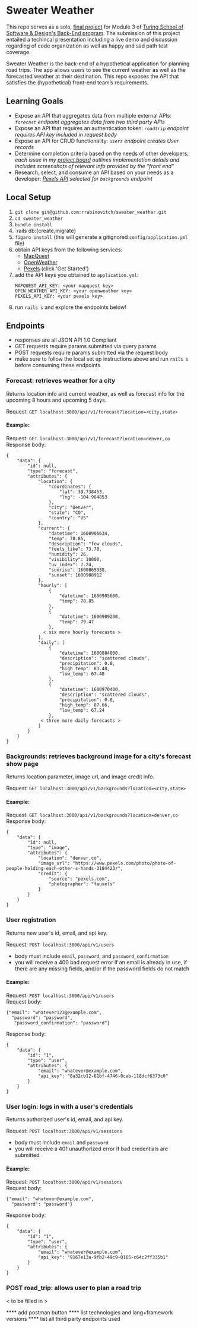 # Sweater Weather

This repo serves as a solo, [final project](https://backend.turing.io/module3/projects/sweater_weather/) for Module 3 of [Turing School of Software & Design's Back-End program](https://backend.turing.io/). The submission of this project entailed a techincal presentation including a live demo and discussion regarding of code organization as well as happy and sad path test coverage.  

Sweater Weather is the back-end of a hypothetical application for planning road trips. The app allows users to see the current weather as well as the forecasted weather at their destination. This repo exposes the API that satisfies the (hypothetical) front-end team’s requirements.

## Learning Goals
* Expose an API that aggregates data from multiple external APIs: _`forecast` endpoint aggregates data from two third party APIs_
* Expose an API that requires an authentication token: _`roadtrip` endpoint requires API key included in request body_
* Expose an API for CRUD functionality: _`users` endpoint creates User records_
* Determine completion criteria based on the needs of other developers: _each issue in my [project board](https://github.com/rrabinovitch/sweater_weather/projects/1?fullscreen=true) outlines implementation details and includes screenshots of relevant info provided by the "front end"_
* Research, select, and consume an API based on your needs as a developer: _[Pexels API](https://www.pexels.com/api/?locale=en-US) selected for `backgrounds` endpoint_

## Local Setup
1. `git clone git@github.com:rrabinovitch/sweater_weather.git`
2. `cd sweater_weather`
3. `bundle install`
4. `rails db:{create,migrate}
5. `figaro install` (this will generate a gitignored `config/application.yml` file)
6. obtain API keys from the following services:
    * [MapQuest](https://developer.mapquest.com/plan_purchase/steps/business_edition/business_edition_free/register)
    * [OpenWeather](https://openweathermap.org/appid)
    * [Pexels](https://www.pexels.com/api/?locale=en-US) (click 'Get Started')
6. add the API keys you obtained to `application.yml`:
    ```
    MAPQUEST_API_KEY: <your mapquest key>
    OPEN_WEATHER_API_KEY: <your openweather key>
    PEXELS_API_KEY: <your pexels key>
    ```
7. run `rails s` and explore the endpoints below!

## Endpoints
* responses are all JSON API 1.0 Compliant
* GET requests require params submitted via query params
* POST requests require params submitted via the request body
* make sure to follow the local set up instructions above and run `rails s` before consuming these endpoints

### Forecast: retrieves weather for a city
Returns location info and current weather, as well as forecast info for the upcoming 8 hours and upcoming 5 days.

Request: `GET localhost:3000/api/v1/forecast?location=<city,state>`  

#### Example:
Request: `GET localhost:3000/api/v1/forecast?location=denver,co`  
Response body:
```
{
    "data": {
        "id": null,
        "type": "forecast",
        "attributes": {
            "location": {
                "coordinates": {
                    "lat": 39.738453,
                    "lng": -104.984853
                },
                "city": "Denver",
                "state": "CO",
                "country": "US"
            },
            "current": {
                "datetime": 1600906634,
                "temp": 78.85,
                "description": "few clouds",
                "feels_like": 73.78,
                "humidity": 26,
                "visibility": 10000,
                "uv_index": 7.24,
                "sunrise": 1600865338,
                "sunset": 1600908912
            },
            "hourly": [
                {
                    "datetime": 1600905600,
                    "temp": 78.85
                },
                {
                    "datetime": 1600909200,
                    "temp": 79.47
                },
              < six more hourly forecasts >
            ],
            "daily": [
                {
                    "datetime": 1600884000,
                    "description": "scattered clouds",
                    "precipitation": 0.0,
                    "high_temp": 83.48,
                    "low_temp": 67.48
                },
                {
                    "datetime": 1600970400,
                    "description": "scattered clouds",
                    "precipitation": 0.0,
                    "high_temp": 87.66,
                    "low_temp": 67.24
                },
             < three more daily forecasts >
            ]
        }
    }
}
```

### Backgrounds: retrieves background image for a city's forecast show page
Returns location parameter, image url, and image credit info.

Request: `GET localhost:3000/api/v1/backgrounds?location=<city,state>`  

#### Example:
Request: `GET localhost:3000/api/v1/backgrounds?location=denver,co`  
Response body:
```
{
    "data": {
        "id": null,
        "type": "image",
        "attributes": {
            "location": "denver,co",
            "image_url": "https://www.pexels.com/photo/photo-of-people-holding-each-other-s-hands-3184423/",
            "credit": {
                "source": "pexels.com",
                "photographer": "fauxels"
            }
        }
    }
}
```

### User registration
Returns new user's id, email, and api key.

Request: `POST localhost:3000/api/v1/users` 
* body must include `email`, `password`, and `password_confirmation`
* you will receive a 400 bad request error if an email is already in use, if there are any missing fields, and/or if the password fields do not match

#### Example:
Request: `POST localhost:3000/api/v1/users`  
Request body:
```
{"email": "whatever123@example.com",
  "password": "password",
   "password_confirmation": "password"}
```
Response body:
```
{
    "data": {
        "id": "1",
        "type": "user",
        "attributes": {
            "email": "whatever@example.com",
            "api_key": "8a32cb12-61bf-4746-8cab-118dcf6373c0"
        }
    }
}
```

### User login: logs in with a user's credentials
Returns authorized user's id, email, and api key.

Request: `POST localhost:3000/api/v1/sessions` 
* body must include `email` and `password`
* you will receive a 401 unauthorized error if bad credentials are submitted

#### Example:
Request: `POST localhost:3000/api/v1/sessions`  
Request body:
```
{"email": "whatever@example.com",
  "password": "password"}
```
Response body:
```
{
    "data": {
        "id": "1",
        "type": "user",
        "attributes": {
            "email": "whatever@example.com",
            "api_key": "9167e13a-9fb2-49c9-8165-c64c2ff335b1"
        }
    }
}
```


### POST road_trip: allows user to plan a road trip
< to be filled in >

**** add postman button
**** list technologies and lang+framework versions
**** list all third party endpoints used
